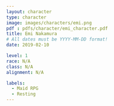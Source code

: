 ```yaml
---
layout: character
type: character
image: images/characters/emi.png
pdf : pdfs/character/emi_character.pdf
title: Emi Nakamura
# All dates must be YYYY-MM-DD format!
date: 2019-02-10

level: 1
race: N/A
class: N/A
alignment: N/A

labels:
  - Maid RPG
  - Resting
---
```

